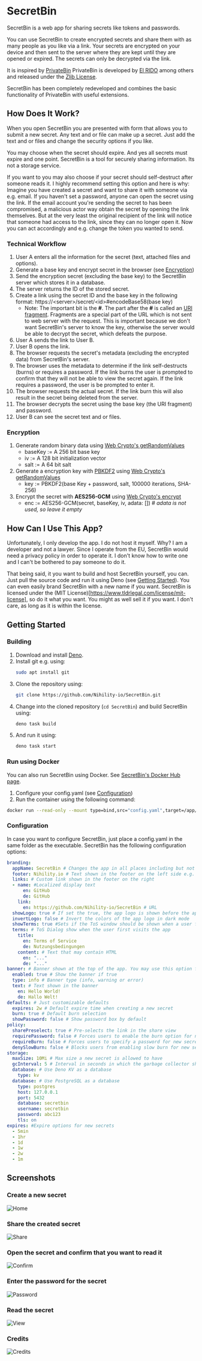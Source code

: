 # SecretBin

SecretBin is a web app for sharing secrets like tokens and passwords.

You can use SecretBin to create encrypted secrets and share them with as many people as you like via a link. Your secrets are encrypted on your device and then sent to the server where they are kept until they are opened or expired. The secrets can only be decrypted via the link.

It is inspired by [PrivateBin](https://privatebin.info) PrivateBin is developed by [El RIDO](https://github.com/PrivateBin/PrivateBin/graphs/contributors) among others and released under the [Zlib License](https://github.com/PrivateBin/PrivateBin/blob/master/LICENSE.md).

SecretBin has been completely redeveloped and combines the basic functionality of PrivateBin with useful extensions.

## How Does It Work?

When you open SecretBin you are presented with form that allows you to submit a new secret. Any text and or file can make up a secret. Just add the text and or files and change the security options if you like.

You may choose when the secret should expire. And yes all secrets must expire and one point. SecretBin is a tool for securely sharing information. Its not a storage service.

If you want to you may also choose if your secret should self-destruct after someone reads it. I highly recommend setting this option and here is why:
Imagine you have created a secret and want to share it with someone via e.g. email. If you haven't set a password, anyone can open the secret using the link. If the email account you're sending the secret to has been compromised, a malicious actor way obtain the secret by opening the link themselves. But at the very least the original recipient of the link will notice that someone had access to the link, since they can no longer open it. Now you can act accordingly and e.g. change the token you wanted to send.

### Technical Workflow

1. User A enters all the information for the secret (text, attached files and options).
2. Generate a base key and encrypt secret in the browser (see [Encryption](#encryption))
3. Send the encryption secret (excluding the base key) to the SecretBin server which stores it in a database.
4. The server returns the ID of the stored secret.
5. Create a link using the secret ID and the base key in the following format: https://&lt;server&gt;/secret/&lt;id&gt;#encodeBase58(base key)
   - Note: The important bit is the **#**. The part after the **#** is called an [URI fragment](https://en.wikipedia.org/wiki/URI_fragment). Fragments are a special part of the URL which is not sent to web server with the request. This is important because we don't want SecretBin's server to know the key, otherwise the server would be able to decrypt the secret, which defeats the purpose.
6. User A sends the link to User B.
7. User B opens the link.
8. The browser requests the secret's metadata (excluding the encrypted data) from SecretBin's server.
9. The browser uses the metadata to determine if the link self-destructs (burns) or requires a password. If the link burns the user is prompted to confirm that they will not be able to view the secret again. If the link requires a password, the user is be prompted to enter it.
10. The browser requests the actual secret. If the link burn this will also result in the secret being deleted from the server.
11. The browser decrypts the secret using the base key (the URI fragment) and password.
12. User B can see the secret text and or files.

### Encryption

1. Generate random binary data using [Web Crypto's getRandomValues](https://developer.mozilla.org/en-US/docs/Web/API/Crypto/getRandomValues)
   - baseKey := A 256 bit base key
   - iv := A 128 bit initialization vector
   - salt := A 64 bit salt
2. Generate a encryption key with [PBKDF2](https://en.wikipedia.org/wiki/PBKDF2) using [Web Crypto's getRandomValues](https://developer.mozilla.org/en-US/docs/Web/API/SubtleCrypto/deriveKey)
   - key := PBKDF2(base Key + password, salt, 100000 iterations, SHA-256)
3. Encrypt the secret with **AES256-GCM** using [Web Crypto's encrypt](https://developer.mozilla.org/en-US/docs/Web/API/SubtleCrypto/encrypt)
   - enc := AES256-GCM(secret, baseKey, iv, adata: []) # _adata is not used, so leave it empty_

## How Can I Use This App?

Unfortunately, I only develop the app. I do not host it myself. Why? I am a developer and not a lawyer. Since I operate from the EU, SecretBin would need a privacy policy in order to operate it. I don't know how to write one and I can't be bothered to pay someone to do it.

That being said, it you want to build and host SecretBin yourself, you can. Just pull the source code and run it using Deno (see [Getting Started](#getting-started)). You can even easily brand SecretBin with a new name if you want. SecretBin is licensed under the (MIT License)[https://www.tldrlegal.com/license/mit-license], so do it what you want. You might as well sell it if you want. I don't care, as long as it is within the license.

## Getting Started

### Building

1. Download and install [Deno](https://deno.com).
2. Install git e.g. using:
   ```bash
   sudo apt install git
   ```
3. Clone the repository using:
   ```bash
   git clone https://github.com/Nihility-io/SecretBin.git
   ```
4. Change into the cloned repository (`cd SecretBin`) and build SecretBin using:
   ```bash
   deno task build
   ```
5. And run it using:
   ```bash
   deno task start
   ```

### Run using Docker
You can also run SecretBin using Docker. See [SecretBin's Docker Hub page](https://hub.docker.com/r/nihilityiox/secretbin/tags).

1. Configure your config.yaml (see [Configuration](#configuration))
2. Run the container using the following command:
```bash
docker run --read-only --mount type=bind,src="config.yaml",target=/app/config.yaml -it -p 8000:8000 --name secretbin docker.io/nihilityiox/secretbin:2.0.0
```

### Configuration

In case you want to configure SecretBin, just place a config.yaml in the same folder as the executable. SecretBin has the following configuration options:

```yaml
branding:
  appName: SecretBin # Changes the app in all places including but not limited to the title bar
  footer: Nihility.io # Text shown in the footer on the left side e.g. the name of the service hoster
  links: # Custom link shown in the footer on the right 
  - name: #Localized display text
      en: GitHub
      de: GitHub
    link:
      en: https://github.com/Nihility-io/SecretBin # URL
  showLogo: true # If set the true, the app logo is shown before the app name in the navigation bar
  invertLogo: false # Invert the colors of the app logo in dark mode
  showTerms: true #Sets if the ToS window should be shown when a user fist visits the app
  terms: # ToS Dialog show when the user first visits the app
    title:
      en: Terms of Service
      de: Nutzungsbedingungen
    content: # Text that may contain HTML 
      en: "..."
      de: "..."
banner: # Banner shown at the top of the app. You may use this option for e.g. announcements.
  enabled: true # Show the banner if true
  type: info # Banner type (info, warning or error)
  text: # Text shown in the banner
    en: Hello World!
    de: Hallo Welt!
defaults: # Just customizable defaults 
  expires: 2w # Default expire time when creating a new secret
  burn: true # Default burn selection
  showPassword: false # Show password box by default
policy:
  sharePreselect: true # Pre-selects the link in the share view
  requirePassword: false # Forces users to enable the burn option for new secrets
  requireBurn: false # Forces users to specify a password for new secrets
  denySlowBurn: false # Blocks users from enabling slow burn for new secrets
storage:
  maxSize: 10Mi # Max size a new secret is allowed to have
  gcInterval: 5 # Interval in seconds in which the garbage collector should run
  database: # Use Deno KV as a database
    type: kv
  database: # Use PostgreSQL as a database
    type: postgres
    host: 127.0.0.1
    port: 5432
    database: secretbin
    username: secretbin
    password: abc123
    tls: on
expires: #Expire options for new secrets
  - 5min
  - 1hr
  - 1d
  - 1w
  - 2w
  - 1m
```

## Screenshots

### Create a new secret

![Home](resources/screenshots/home.png "Home")

### Share the created secret

![Share](resources/screenshots/share.png "Share")

### Open the secret and confirm that you want to read it

![Confirm](resources/screenshots/confirm.png "Confirm")

### Enter the password for the secret

![Password](resources/screenshots/password.png "Password")

### Read the secret

![View](resources/screenshots/view.png "View")

### Credits

![Credits](resources/screenshots/credits.png "Credits")
